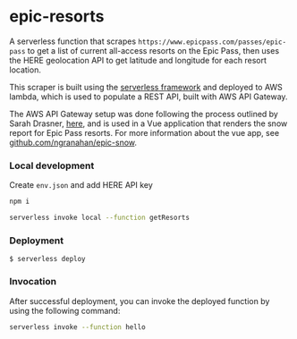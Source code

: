 # epic-resorts

A serverless function that scrapes `https://www.epicpass.com/passes/epic-pass` to get a list of current all-access resorts on the Epic Pass, then uses the HERE geolocation API to get latitude and longitude for each resort location.

This scraper is built using the [serverless framework](https://www.serverless.com/framework/docs/) and deployed to AWS lambda, which is used to populate a REST API, built with AWS API Gateway.

The AWS API Gateway setup was done following the process outlined by Sarah Drasner, [here](https://www.netlify.com/guides/creating-an-api-with-aws-lambda-dynamodb-and-api-gateway/api-gateway/), and is used in a Vue application that renders the snow report for Epic Pass resorts. For more information about the vue app, see [github.com/ngranahan/epic-snow](https://github.com/ngranahan/epic-snow).

### Local development

Create `env.json` and add HERE API key

```bash
npm i
```

```bash
serverless invoke local --function getResorts
```

### Deployment

```
$ serverless deploy
```

### Invocation

After successful deployment, you can invoke the deployed function by using the following command:

```bash
serverless invoke --function hello
```
